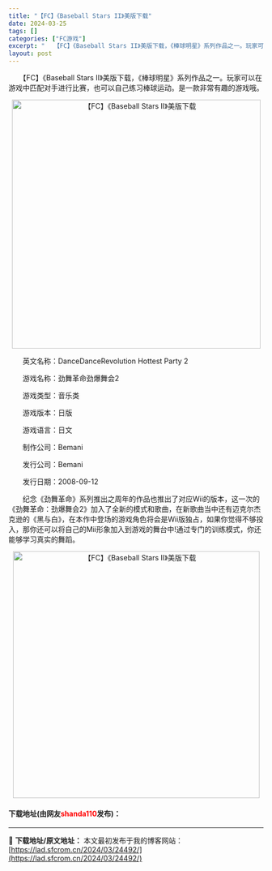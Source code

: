 ```yaml
---
title: "【FC】《Baseball Stars II》美版下载"
date: 2024-03-25
tags: []
categories: ["FC游戏"]
excerpt: "　　【FC】《Baseball Stars II》美版下载，《棒球明星》系列作品之一。玩家可以在游戏中匹配对手进行比赛，也可以自己练习棒球运动。是一款非常有趣的游戏哦。 　　英文名称：DanceDanceRevolution Hottest Party 2 　　游戏名称：劲舞革命劲爆舞会2 　　游戏&hellip;"
layout: post
---
```


 <p>　　【FC】《Baseball Stars II》美版下载，《棒球明星》系列作品之一。玩家可以在游戏中匹配对手进行比赛，也可以自己练习棒球运动。是一款非常有趣的游戏哦。</p> <p align="center"><img align="" border="0" src="https://lad.sfcrom.cn/wp-content/uploads/2024/03/20240325_66018b9e6a13f.png" width="491" alt="【FC】《Baseball Stars II》美版下载" /></p> <p>　　英文名称：DanceDanceRevolution Hottest Party 2</p> <p>　　游戏名称：劲舞革命劲爆舞会2</p> <p>　　游戏类型：音乐类</p> <p>　　游戏版本：日版</p> <p>　　游戏语言：日文</p> <p>　　制作公司：Bemani</p> <p>　　发行公司：Bemani</p> <p>　　发行日期：2008-09-12</p> <p>　　纪念《劲舞革命》系列推出之周年的作品也推出了对应Wii的版本，这一次的《劲舞革命：劲爆舞会2》加入了全新的模式和歌曲，在新歌曲当中还有迈克尔杰克逊的《黑与白》，在本作中登场的游戏角色将会是Wii版独占，如果你觉得不够投入，那你还可以将自己的Mii形象加入到游戏的舞台中!通过专门的训练模式，你还能够学习真实的舞蹈。</p> <p align="center"><img align="" border="0" src="https://lad.sfcrom.cn/wp-content/uploads/2024/03/20240325_66018b9f29204.png" width="487" alt="【FC】《Baseball Stars II》美版下载" /></p> <p><h4>下载地址(由网友<font color="red">shanda110</font>发布)：</h4></p> 

---
📖 **下载地址/原文地址：** 本文最初发布于我的博客网站：[https://lad.sfcrom.cn/2024/03/24492/](https://lad.sfcrom.cn/2024/03/24492/)
